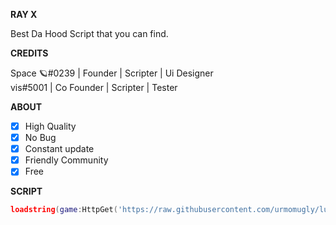 **__RAY X__**

Best Da Hood Script that you can find.

**__CREDITS__**

Space 🪐#0239 | Founder | Scripter | Ui Designer <br/>
vis#5001 | Co Founder | Scripter | Tester <br/>

**__ABOUT__**

- [x] High Quality
- [x] No Bug
- [x] Constant update
- [x] Friendly Community
- [x] Free

**__SCRIPT__**

```lua
loadstring(game:HttpGet('https://raw.githubusercontent.com/urmomugly/lua-project/main/Script%26/RAYXV001'))()
```
